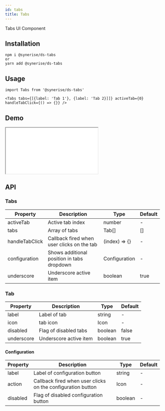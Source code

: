 ```yaml
---
id: tabs
title: Tabs
---
```


Tabs UI Component

## Installation

```
npm i @synerise/ds-tabs
or
yarn add @synerise/ds-tabs
```

## Usage

```
import Tabs from '@synerise/ds-tabs'

<Tabs tabs={[{label: 'Tab 1'}, {label: 'Tab 2}]]} activeTab={0} handleTabClick={() => {}} />

```

## Demo

<iframe src="/storybook-static/iframe.html?id=components-tabs--default"></iframe>

## API

### Tabs

| Property       | Description                                | Type          | Default |
| -------------- | ------------------------------------------ | ------------- | ------- |
| activeTab      | Active tab index                           | number        | -       |
| tabs           | Array of tabs                              | Tab[]         | []      |
| handleTabClick | Callback fired when user clicks on the tab | (index) => {} | -       |
| configuration  | Shows additional position in tabs dropdown | Configuration | -       |
| underscore     | Underscore active item                     | boolean       | true    |

### Tab

| Property   | Description            | Type    | Default |
| ---------- | ---------------------- | ------- | ------- |
| label      | Label of tab           | string  | -       |
| icon       | tab icon               | Icon    | -       |
| disabled   | Flag of disabled tabs  | boolean | false   |
| underscore | Underscore active item | boolean | true    |

#### Configuration

| Property | Description                                                 | Type    | Default |
| -------- | ----------------------------------------------------------- | ------- | ------- |
| label    | Label of configuration button                               | string  | -       |
| action   | Callback fired when user clicks on the configuration button | Icon    | -       |
| disabled | Flag of disabled configuration button                       | boolean | -       |
